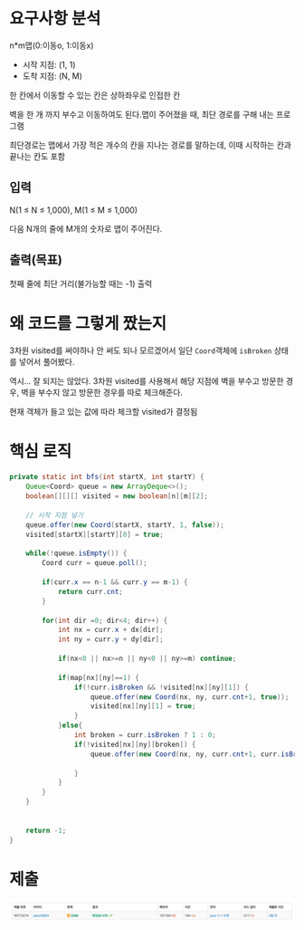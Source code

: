 # 요구사항 분석
n*m맵(0:이동o, 1:이동x)

- 시작 지점: (1, 1)
- 도착 지점: (N, M)

한 칸에서 이동할 수 있는 칸은 상하좌우로 인접한 칸

벽을 한 개 까지 부수고 이동하여도 된다.맵이 주어졌을 때, 최단 경로를 구해 내는 프로그램

최단경로는 맵에서 가장 적은 개수의 칸을 지나는 경로를 말하는데, 이때 시작하는 칸과 끝나는 칸도 포함

## 입력
N(1 ≤ N ≤ 1,000), M(1 ≤ M ≤ 1,000)

다음 N개의 줄에 M개의 숫자로 맵이 주어진다.

## 출력(목표)
첫째 줄에 최단 거리(불가능할 때는 -1) 출력

# 왜 코드를 그렇게 짰는지
3차원 visited를 써야하나 안 써도 되나 모르겠어서 일단 `Coord`객체에 `isBroken` 상태를 넣어서 풀어봤다.

역시... 잘 되지는 않았다. 3차원 visited를 사용해서 해당 지점에 벽을 부수고 방문한 경우, 벽을 부수지 않고 방문한 경우를 따로 체크해준다.

현재 객체가 들고 있는 값에 따라 체크할 visited가 결정됨

# 핵심 로직
```java
private static int bfs(int startX, int startY) {
    Queue<Coord> queue = new ArrayDeque<>();
    boolean[][][] visited = new boolean[n][m][2];

    // 시작 지점 넣기
    queue.offer(new Coord(startX, startY, 1, false));
    visited[startX][startY][0] = true;

    while(!queue.isEmpty()) {
        Coord curr = queue.poll();

        if(curr.x == n-1 && curr.y == m-1) {
            return curr.cnt;
        }

        for(int dir =0; dir<4; dir++) {
            int nx = curr.x + dx[dir];
            int ny = curr.y + dy[dir];

            if(nx<0 || nx>=n || ny<0 || ny>=m) continue;

            if(map[nx][ny]==1) {
                if(!curr.isBroken && !visited[nx][ny][1]) {
                    queue.offer(new Coord(nx, ny, curr.cnt+1, true));
                    visited[nx][ny][1] = true;
                }
            }else{
                int broken = curr.isBroken ? 1 : 0;
                if(!visited[nx][ny][broken]) {
                    queue.offer(new Coord(nx, ny, curr.cnt+1, curr.isBroken));						visited[nx][ny][broken]  = true;

                }
            }
        }
    }


    return -1;
}
```

# 제출
![img.png](Attached/boj_2206.png)
